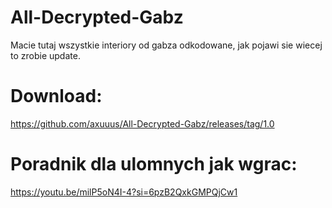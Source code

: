 # All-Decrypted-Gabz
Macie tutaj wszystkie interiory od gabza odkodowane, jak pojawi sie wiecej to zrobie update.

# Download:
https://github.com/axuuus/All-Decrypted-Gabz/releases/tag/1.0

# Poradnik dla ulomnych jak wgrac:

https://youtu.be/milP5oN4I-4?si=6pzB2QxkGMPQjCw1
